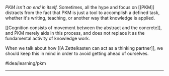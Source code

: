 *PKM isn't an end in itself.* Sometimes, all the hype and focus on [[PKM]] distracts from the fact that PKM is just a tool to accomplish a defined task, whether it's writing, teaching, or another way that knowledge is applied. 

[[Cognition consists of movement between the abstract and the concrete]], and PKM merely aids in this process, and does not replace it as the fundamental activity of knowledge work. 

When we talk about how [[A Zettelkasten can act as a thinking partner]], we should keep this in mind in order to avoid getting ahead of ourselves. 

#idea/learning/pkm 

---
